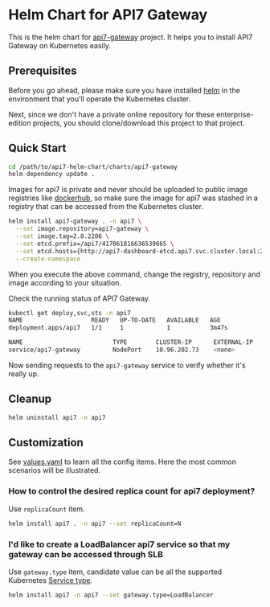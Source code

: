 Helm Chart for API7 Gateway
====================

This is the helm chart for [api7-gateway](https://github.com/api7/api7-gateway) project. It helps you to install API7 Gateway on Kubernetes easily.

Prerequisites
-------------

Before you go ahead, please make sure you have installed [helm](https://helm.sh) in the environment that you'll operate the Kubernetes cluster.

Next, since we don't have a private online repository for these enterprise-edition projects, you should clone/download this project to that project.

Quick Start
------------

```sh
cd /path/to/api7-helm-chart/charts/api7-gateway
helm dependency update .
```

Images for api7 is private and never should be uploaded to public image registries like [dockerhub](https://hub.docker.com), so make sure the image for api7 was stashed in a registry that can be accessed from the Kubernetes cluster.

```sh
helm install api7-gateway . -n api7 \
  --set image.repository=api7-gateway \
  --set image.tag=2.8.2206 \
  --set etcd.prefix=/api7/417061816636539665 \
  --set etcd.hosts={http://api7-dashboard-etcd.api7.svc.cluster.local:2379} \
  --create-namespace
```

When you execute the above command, change the registry, repository and image according to your situation.

Check the running status of API7 Gateway.

```sh
kubectl get deploy,svc,sts -n api7
NAME                   READY   UP-TO-DATE   AVAILABLE   AGE
deployment.apps/api7   1/1     1            1           3m47s

NAME                         TYPE        CLUSTER-IP      EXTERNAL-IP   PORT(S)                      AGE
service/api7-gateway         NodePort    10.96.202.73    <none>        80:32443/TCP,443:32728/TCP   3m47s
```

Now sending requests to the `api7-gateway` service to verify whether it's really up.

Cleanup
-------

```sh
helm uninstall api7 -n api7
```

Customization
-------------

See [values.yaml](./values.yaml) to learn all the config items. Here the most common scenarios will be illustrated.

### How to control the desired replica count for api7 deployment?

Use `replicaCount` item.

```sh
helm install api7 . -n api7 --set replicaCount=N
```

### I'd like to create a LoadBalancer api7 service so that my gateway can be accessed through SLB

Use `gateway.type` item, candidate value can be all the supported Kubernetes [Service type](https://kubernetes.io/docs/concepts/services-networking/service/#publishing-services-service-types).

```sh
helm install api7 -n api7 --set gateway.type=LoadBalancer
```

